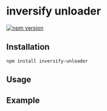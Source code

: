 # inversify unloader

[![npm version](https://badge.fury.io/js/inversify-unloader.svg)](https://badge.fury.io/js/inversify-unloader)

## Installation

`npm install inversify-unloader`

## Usage

## Example 

```typescript
```
